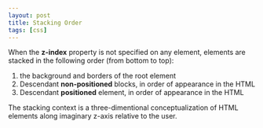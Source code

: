 ```yaml
---
layout: post
title: Stacking Order
tags: [css]
---
```


When the **z-index** property is not specified on any element, elements are stacked in the following order (from bottom to top):
1. the background and borders of the root element
2. Descendant **non-positioned** blocks, in order of appearance in the HTML
3. Descendant **positioned** element, in order of appearance in the HTML

The stacking context is a three-dimentional conceptualization of HTML elements along imaginary z-axis relative to the user.
